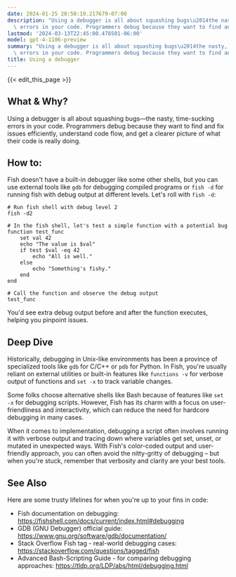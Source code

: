 ```yaml
---
date: 2024-01-25 20:50:19.217679-07:00
description: "Using a debugger is all about squashing bugs\u2014the nasty, time-sucking\
  \ errors in your code. Programmers debug because they want to find and fix issues\u2026"
lastmod: '2024-03-13T22:45:00.478501-06:00'
model: gpt-4-1106-preview
summary: "Using a debugger is all about squashing bugs\u2014the nasty, time-sucking\
  \ errors in your code. Programmers debug because they want to find and fix issues\u2026"
title: Using a debugger
---
```


{{< edit_this_page >}}

## What & Why?
Using a debugger is all about squashing bugs—the nasty, time-sucking errors in your code. Programmers debug because they want to find and fix issues efficiently, understand code flow, and get a clearer picture of what their code is really doing.

## How to:
Fish doesn't have a built-in debugger like some other shells, but you can use external tools like `gdb` for debugging compiled programs or `fish -d` for running fish with debug output at different levels. Let's roll with `fish -d`:

```fish
# Run fish shell with debug level 2
fish -d2

# In the fish shell, let's test a simple function with a potential bug
function test_func
    set val 42
    echo "The value is $val"
    if test $val -eq 42
        echo "All is well."
    else
        echo "Something's fishy."
    end
end

# Call the function and observe the debug output
test_func
```

You'd see extra debug output before and after the function executes, helping you pinpoint issues.

## Deep Dive
Historically, debugging in Unix-like environments has been a province of specialized tools like `gdb` for C/C++ or `pdb` for Python. In Fish, you're usually reliant on external utilities or built-in features like `functions -v` for verbose output of functions and `set -x` to track variable changes.

Some folks choose alternative shells like Bash because of features like `set -x` for debugging scripts. However, Fish has its charm with a focus on user-friendliness and interactivity, which can reduce the need for hardcore debugging in many cases.

When it comes to implementation, debugging a script often involves running it with verbose output and tracing down where variables get set, unset, or mutated in unexpected ways. With Fish's color-coded output and user-friendly approach, you can often avoid the nitty-gritty of debugging – but when you're stuck, remember that verbosity and clarity are your best tools.

## See Also
Here are some trusty lifelines for when you're up to your fins in code:

- Fish documentation on debugging: https://fishshell.com/docs/current/index.html#debugging
- GDB (GNU Debugger) official guide: https://www.gnu.org/software/gdb/documentation/
- Stack Overflow Fish tag - real-world debugging cases: https://stackoverflow.com/questions/tagged/fish
- Advanced Bash-Scripting Guide - for comparing debugging approaches: https://tldp.org/LDP/abs/html/debugging.html
